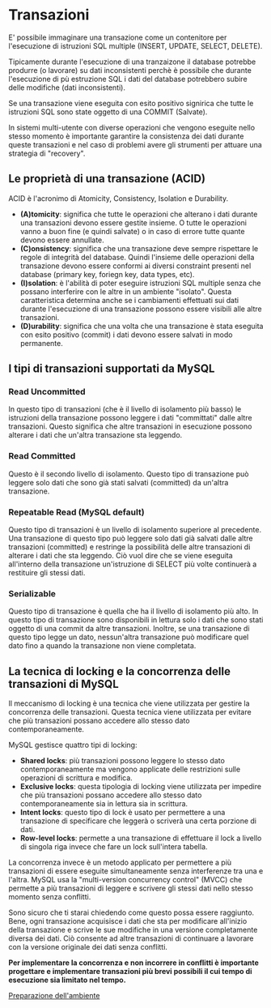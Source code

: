 # Transazioni

E' possibile immaginare una transazione come un contenitore per l'esecuzione di istruzioni SQL multiple (INSERT, UPDATE, SELECT, DELETE).

Tipicamente durante l'esecuzione di una tranzaizone il database potrebbe produrre (o lavorare) su dati inconsistenti perchè è possibile che durante l'esecuzione di pù estruzione SQL i dati del database potrebbero subire delle modifiche (dati inconsistenti).

Se una transazione viene eseguita con esito positivo signirica che tutte le istruzioni SQL sono state oggetto di una COMMIT (Salvate).

In sistemi multi-utente con diverse operazioni che vengono eseguite nello stesso momento è importante garantire la consistenza dei dati durante queste transazioni e nel caso di problemi avere gli strumenti per attuare una strategia di "recovery".

## Le proprietà di una transazione (ACID)

ACID è l'acronimo di Atomicity, Consistency, Isolation e Durability.

- **(A)tomicity**: significa che tutte le operazioni che alterano i dati durante una transazioni devono essere gestite insieme. O tutte le operazioni vanno a buon fine (e quindi salvate) o in caso di errore tutte quante devono essere annullate.
- **(C)onsistency**: significa che una transazione deve sempre rispettare le regole di integrità del database. Quindi l'insieme delle operazioni della transazione devono essere conformi ai diversi constraint presenti nel database (primary key, foriegn key, data types, etc).
- **(I)solation**: è l'abilità di poter eseguire istruzioni SQL multiple senza che possano interferire con le altre in un ambiente "isolato". Questa caratteristica determina anche se i cambiamenti effettuati sui dati durante l'esecuzione di una transazione possono essere visibili alle altre transazioni.
- **(D)urability**: significa che una volta che una transazione è stata eseguita con esito positivo (commit) i dati devono essere salvati in modo permanente.
  
## I tipi di transazioni supportati da MySQL

### Read Uncommitted

In questo tipo di transazioni (che è il livello di isolamento più basso) le istruzioni della transazione possono leggere i dati "committati" dalle altre transazioni. Questo significa che altre transazioni in esecuzione possono alterare i dati che un'altra transazione sta leggendo.

### Read Committed

Questo è il secondo livello di isolamento. Questo tipo di transazione può leggere solo dati che sono già stati salvati (committed) da un'altra transazione.

### Repeatable Read (MySQL default)

Questo tipo di transazioni è un livello di isolamento superiore al precedente. Una transazione di questo tipo può leggere solo dati già salvati dalle altre transazioni (committed) e restringe la possibilità delle altre transazioni di alterare i dati che sta leggendo. Ciò vuol dire che se viene eseguita all'interno della transazione un'istruzione di SELECT più volte continuerà a restituire gli stessi dati.

### Serializable

Questo tipo di transazione è quella che ha il livello di isolamento più alto. In questo tipo di transazione sono disponibili in lettura solo i dati che sono stati oggetto di una commit da altre transazioni. Inoltre, se una transazione di questo tipo legge un dato, nessun'altra transazione può modificare quel dato fino a quando la transazione non viene completata.

## La tecnica di locking e la concorrenza delle transazioni di MySQL

Il meccanismo di locking è una tecnica che viene utilizzata per gestire la concorrenza delle transazioni. Questa tecnica viene utilizzata per evitare che più transazioni possano accedere allo stesso dato contemporaneamente.

MySQL gestisce quattro tipi di locking:

- **Shared locks**: più transazioni possono leggere lo stesso dato contemporaneamente ma vengono applicate delle restrizioni sulle operazioni di scrittura e modifica.
- **Exclusive locks**: questa tipologia di locking viene utilizzata per impedire che più transazioni possano accedere allo stesso dato contemporaneamente sia in lettura sia in scrittura.
- **Intent locks**: questo tipo di lock è usato per permettere a una transazione di specificare che leggerà o scriverà una certa porzione di dati.
- **Row-level locks**: permette a una transazione di effettuare il lock a livello di singola riga invece che fare un lock sull'intera tabella.

La concorrenza invece è un metodo applicato per permettere a più transazioni di essere eseguite simultaneamente senza interferenze tra una e l'altra. MySQL usa la "multi-version concurrency control" (MVCC) che permette a più transazioni di leggere e scrivere gli stessi dati nello stesso momento senza conflitti.

Sono sicuro che ti starai chiedendo come questo possa essere raggiunto. Bene, ogni transazione acquisisce i dati che sta per modificare all'inizio della transazione e scrive le sue modifiche in una versione completamente diversa dei dati. Ciò consente ad altre transazioni di continuare a lavorare con la versione originale dei dati senza conflitti.

**Per implementare la concorrenza e non incorrere in conflitti è importante progettare e implementare transazioni più brevi possibili il cui tempo di esecuzione sia limitato nel tempo.**

[Preparazione dell'ambiente](/step1.md)
